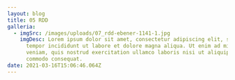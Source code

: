 ```yaml
---
layout: blog
title: 05 RDD
galleria:
  - imgSrc: /images/uploads/07_rdd-ebener-1141-1.jpg
    imgDesc: Lorem ipsum dolor sit amet, consectetur adipiscing elit, sed do eiusmod
      tempor incididunt ut labore et dolore magna aliqua. Ut enim ad minim
      veniam, quis nostrud exercitation ullamco laboris nisi ut aliquip ex ea
      commodo consequat.
date: 2021-03-16T15:06:46.064Z
---
```

